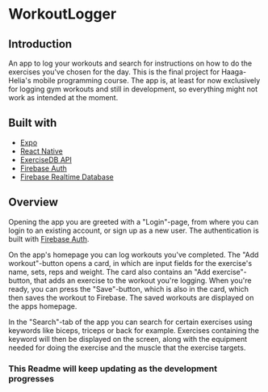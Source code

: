 # WorkoutLogger

## Introduction
An app to log your workouts and search for instructions on how to do the exercises you've chosen for the day. This is the final project for Haaga-Helia's mobile programming course. The app is, at least for now exclusively for logging gym workouts and still in development, so everything might not work as intended at the moment.

## Built with
- [Expo](https://expo.dev/)
- [React Native](https://reactnative.dev/)
- [ExerciseDB API](https://rapidapi.com/justin-WFnsXH_t6/api/exercisedb)
- [Firebase Auth](https://firebase.google.com/docs/auth)
- [Firebase Realtime Database](https://firebase.google.com/docs/database)

## Overview
Opening the app you are greeted with a "Login"-page, from where you can login to an existing account, or sign up as a new user. The authentication is built with [Firebase Auth](https://firebase.google.com/docs/auth).

On the app's homepage you can log workouts you've completed. The "Add workout"-button opens a card, in which are input fields for the exercise's name, sets, reps and weight. The card also contains an "Add exercise"-button, that adds an exercise to the workout you're logging. When you're ready, you can press the "Save"-button, which is also in the card, which then saves the workout to Firebase. The saved workouts are displayed on the apps homepage.

In the "Search"-tab of the app you can search for certain exercises using keywords like biceps, triceps or back for example. Exercises containing the keyword will then be displayed on the screen, along with the equipment needed for doing the exercise and the muscle that the exercise targets.

### This Readme will keep updating as the development progresses
